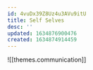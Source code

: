 ```yaml
---
id: 4vuDx39Z8Uz4u3AVu9itU
title: Self Selves
desc: ''
updated: 1634876900476
created: 1634874914459
---
```


![[themes.communication]]
